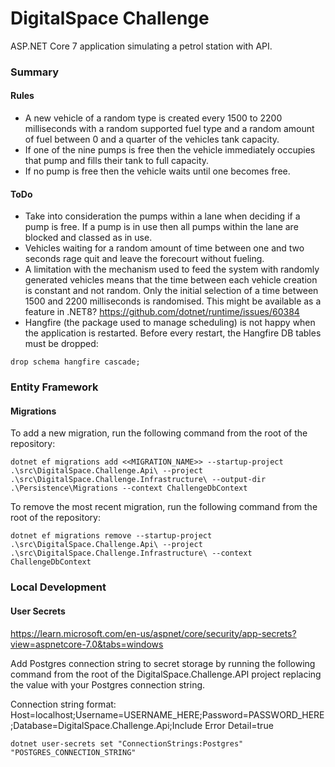 # DigitalSpace Challenge #

ASP.NET Core 7 application simulating a petrol station with API.

### Summary ###

#### Rules ####

- A new vehicle of a random type is created every 1500 to 2200 milliseconds with 
a random supported fuel type and a random amount of fuel between 0 and a quarter 
of the vehicles tank capacity.
- If one of the nine pumps is free then the vehicle immediately occupies that pump 
and fills their tank to full capacity.
- If no pump is free then the vehicle waits until one becomes free.

#### ToDo ####

- Take into consideration the pumps within a lane when deciding if a pump is free. 
If a pump is in use then all pumps within the lane are blocked and classed as in use.
- Vehicles waiting for a random amount of time between one and two seconds rage quit 
and leave the forecourt without fueling.
- A limitation with the mechanism used to feed the system with randomly generated vehicles 
means that the time between each vehicle creation is constant and not random. Only the 
initial selection of a time between 1500 and 2200 milliseconds is randomised. This might 
be available as a feature in .NET8? https://github.com/dotnet/runtime/issues/60384
- Hangfire (the package used to manage scheduling) is not happy when the application 
is restarted. Before every restart, the Hangfire DB tables must be dropped:

```postgresql
drop schema hangfire cascade;
```

### Entity Framework ###

#### Migrations ####

To add a new migration, run the following command from the root of the repository:

```
dotnet ef migrations add <<MIGRATION_NAME>> --startup-project .\src\DigitalSpace.Challenge.Api\ --project .\src\DigitalSpace.Challenge.Infrastructure\ --output-dir .\Persistence\Migrations --context ChallengeDbContext
```

To remove the most recent migration, run the following command from the root of the repository:

```
dotnet ef migrations remove --startup-project .\src\DigitalSpace.Challenge.Api\ --project .\src\DigitalSpace.Challenge.Infrastructure\ --context ChallengeDbContext
```

### Local Development ###

#### User Secrets ####
https://learn.microsoft.com/en-us/aspnet/core/security/app-secrets?view=aspnetcore-7.0&tabs=windows

Add Postgres connection string to secret storage by running the following command from the root of the DigitalSpace.Challenge.API project replacing the value with your Postgres connection string.

Connection string format: Host=localhost;Username=USERNAME_HERE;Password=PASSWORD_HERE;Database=DigitalSpace.Challenge.Api;Include Error Detail=true

```
dotnet user-secrets set "ConnectionStrings:Postgres" "POSTGRES_CONNECTION_STRING"
```